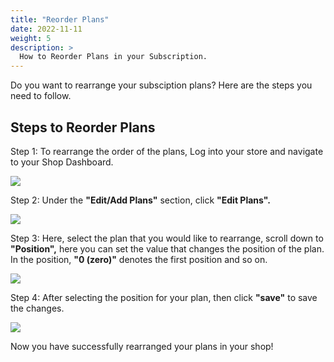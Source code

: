 ```yaml
---
title: "Reorder Plans"
date: 2022-11-11
weight: 5
description: >
  How to Reorder Plans in your Subscription.
---
```


Do you want to rearrange your subsciption plans? Here are the steps you need to follow.

## Steps to Reorder Plans

Step 1: To rearrange the order of the plans, Log into your store and navigate to your Shop Dashboard.

![](https://subscribie.co.uk/blog/content/images/size/w1000/2022/11/image.png)

Step 2: Under the **"Edit/Add Plans"** section, click **"Edit Plans".**

![](https://subscribie.co.uk/blog/content/images/size/w1000/2022/11/image-3.png)

Step 3: Here, select the plan that you would like to rearrange, scroll down to **"Position",** here you can set the value that changes the position of the plan. In the position, **"0 (zero)"** denotes the first position and so on.

![](https://subscribie.co.uk/blog/content/images/size/w1000/2022/11/image-1.png)

Step 4: After selecting the position for your plan, then click **"save"** to save the changes.

![](https://subscribie.co.uk/blog/content/images/size/w1000/2022/11/image-2.png)

Now you have successfully rearranged your plans in your shop! 